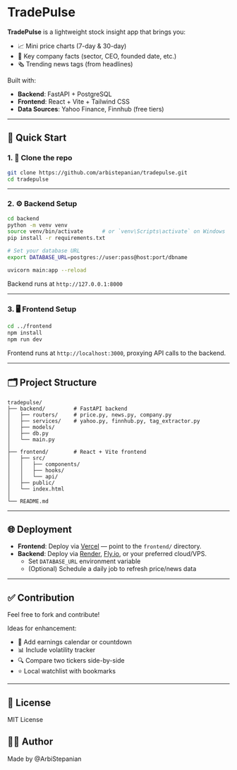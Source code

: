 # TradePulse

**TradePulse** is a lightweight stock insight app that brings you:

- 📈 Mini price charts (7-day & 30-day)
- 🏢 Key company facts (sector, CEO, founded date, etc.)
- 🗞️ Trending news tags (from headlines)

Built with:
- **Backend**: FastAPI + PostgreSQL
- **Frontend**: React + Vite + Tailwind CSS
- **Data Sources**: Yahoo Finance, Finnhub (free tiers)

---

## 🚀 Quick Start

### 1. 🔧 Clone the repo

```bash
git clone https://github.com/arbistepanian/tradepulse.git
cd tradepulse
```

---

### 2. ⚙️ Backend Setup

```bash
cd backend
python -m venv venv
source venv/bin/activate      # or `venv\Scripts\activate` on Windows
pip install -r requirements.txt

# Set your database URL
export DATABASE_URL=postgres://user:pass@host:port/dbname

uvicorn main:app --reload
```

Backend runs at `http://127.0.0.1:8000`

---

### 3. 🖥️ Frontend Setup

```bash
cd ../frontend
npm install
npm run dev
```

Frontend runs at `http://localhost:3000`, proxying API calls to the backend.

---

## 🗂️ Project Structure

```
tradepulse/
├── backend/         # FastAPI backend
│   ├── routers/     # price.py, news.py, company.py
│   ├── services/    # yahoo.py, finnhub.py, tag_extractor.py
│   ├── models/
│   ├── db.py
│   └── main.py
│
├── frontend/        # React + Vite frontend
│   ├── src/
│   │   ├── components/
│   │   ├── hooks/
│   │   └── api/
│   ├── public/
│   └── index.html
│
└── README.md
```

---

## 🌐 Deployment

- **Frontend**: Deploy via [Vercel](https://vercel.com) — point to the `frontend/` directory.
- **Backend**: Deploy via [Render](https://render.com), [Fly.io](https://fly.io), or your preferred cloud/VPS.
  - Set `DATABASE_URL` environment variable
  - (Optional) Schedule a daily job to refresh price/news data

---

## ✅ Contribution

Feel free to fork and contribute!

Ideas for enhancement:
- 📅 Add earnings calendar or countdown
- 📊 Include volatility tracker
- 🔍 Compare two tickers side-by-side
- ⭐ Local watchlist with bookmarks

---

## 📄 License

MIT License

## 🙋‍♂️ Author

Made by @ArbiStepanian  
